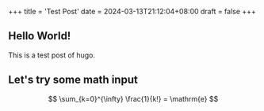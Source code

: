 +++
title = 'Test Post'
date = 2024-03-13T21:12:04+08:00
draft = false
+++

## Hello World!
This is a test post of hugo.

## Let's try some math input
$$
\sum_{k=0}^{\infty} \frac{1}{k!} = \mathrm{e}
$$

